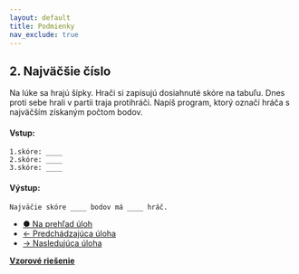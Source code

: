 ```yaml
---
layout: default
title: Podmienky
nav_exclude: true
---
```


## 2. Najväčšie číslo
Na lúke sa hrajú šípky. Hrači si zapisujú dosiahnuté skóre na tabuľu. Dnes proti sebe hrali v partii traja protihráči. Napíš program, ktorý označí hráča s najväčším získaným počtom bodov.

#### Vstup:
```
1.skóre: ____
2.skóre: ____
3.skóre: ____
```

#### Výstup:
```
Najväčie skóre ____ bodov má ____ hráč.
```

- [&#9679; Na prehľad úloh](/zbierka-uloh.html)
- [&larr; Predchádzajúca úloha](/coding/beginner/2-chapter/1.html)
- [&rarr; Nasledujúca úloha](/coding/beginner/2-chapter/3.html)

[**Vzorové riešenie**](/coding/beginner/2-chapter/2-solve.html)